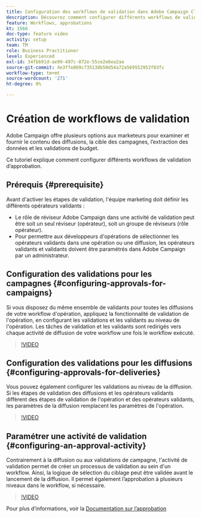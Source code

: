 ```yaml
---
title: Configuration des workflows de validation dans Adobe Campaign Classic
description: Découvrez comment configurer différents workflows de validation d’approbation.
feature: Workflows, approbations
kt: 1566
doc-type: feature video
activity: setup
team: TM
role: Business Practitioner
level: Experienced
exl-id: 34fbb91d-ae99-497c-872e-55ce2e6ea2aa
source-git-commit: 4e3ffe869c735138b50d54a72a569552952f03fc
workflow-type: tm+mt
source-wordcount: '271'
ht-degree: 0%

---
```



# Création de workflows de validation

Adobe Campaign offre plusieurs options aux marketeurs pour examiner et fournir le contenu des diffusions, la cible des campagnes, l’extraction des données et les validations de budget.

Ce tutoriel explique comment configurer différents workflows de validation d’approbation.

## Prérequis {#prerequisite}

Avant d&#39;activer les étapes de validation, l&#39;équipe marketing doit définir les différents opérateurs validants :

* Le rôle de réviseur Adobe Campaign dans une activité de validation peut être soit un seul réviseur (opérateur), soit un groupe de réviseurs (rôle opérateur).
* Pour permettre aux développeurs d&#39;opérations de sélectionner les opérateurs validants dans une opération ou une diffusion, les opérateurs validants et validants doivent être paramétrés dans Adobe Campaign par un administrateur.

## Configuration des validations pour les campagnes {#configuring-approvals-for-campaigns}

Si vous disposez du même ensemble de validants pour toutes les diffusions de votre workflow d&#39;opération, appliquez la fonctionnalité de validation de l&#39;opération, en configurant les validations et les validants au niveau de l&#39;opération. Les tâches de validation et les validants sont redirigés vers chaque activité de diffusion de votre workflow une fois le workflow exécuté.

>[!VIDEO](https://video.tv.adobe.com/v/25175?quality=12)

## Configuration des validations pour les diffusions {#configuring-approvals-for-deliveries}

Vous pouvez également configurer les validations au niveau de la diffusion. Si les étapes de validation des diffusions et les opérateurs validants diffèrent des étapes de validation de l&#39;opération et des opérateurs validants, les paramètres de la diffusion remplacent les paramètres de l&#39;opération.

>[!VIDEO](https://video.tv.adobe.com/v/25176?quality=12)

## Paramétrer une activité de validation {#configuring-an-approval-activity}

Contrairement à la diffusion ou aux validations de campagne, l&#39;activité de validation permet de créer un processus de validation au sein d&#39;un workflow. Ainsi, la logique de sélection du ciblage peut être validée avant le lancement de la diffusion. Il permet également l’approbation à plusieurs niveaux dans le workflow, si nécessaire.

>[!VIDEO](https://video.tv.adobe.com/v/25174?quality=12)

Pour plus d’informations, voir la [Documentation sur l’approbation](https://experienceleague.adobe.com/docs/campaign-classic/using/automating-with-workflows/flow-control-activities/approval.html)
